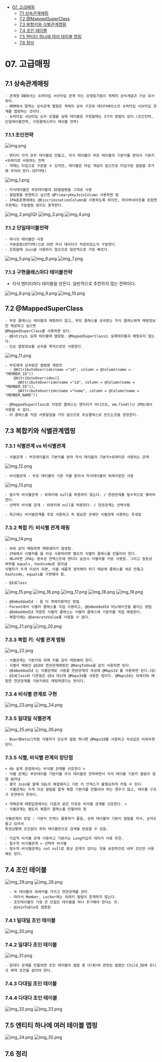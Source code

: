 <!-- TOC -->
* [07. 고급매핑](#07-고급매핑)
  * [7.1 상속관계매핑](#71-상속관계매핑)
  * [7.2 @MappedSuperClass](#72-mappedsuperclass)
  * [7.3 복합키와 식별관계맵핑](#73-복합키와-식별관계맵핑)
  * [7.4 조인 테이블](#74-조인-테이블)
  * [7.5 엔티티 하나에 여러 테이블 맵핑](#75-엔티티-하나에-여러-테이블-맵핑)
  * [7.6 정리](#76-정리)
<!-- TOC -->

# 07. 고급매핑
## 7.1 상속관계매핑
    - 관계형 DB에서는 슈퍼타입 서브타입 관계 라는 모뎅링기법이 객체의 상속개념과 가상 유사하다.
    - ORM에서 말하는 상속관계 맵핑은 객체의 상속 구조와 데이터베이스의 슈퍼타입 서브타입 관계를 맵핑하는 것이다.
    - 슈퍼타입 서브타입 논리 모델을 실제 테이블로 구현할때는 3가지 방법이 있다.(조인전략, 단일테이블전략, 구현클래스마다 테이블 전략)
### 7.1.1 조인전략
![img.png](img.png)

    - 엔티티 각각 모두 테이블로 만들고, 자식 테이블이 부모 테이블의 기본키를 받아서 기본키+외래키로 사용하는 전략
    - 객체는 타입으로 구분할 수 있지만, 테이블은 타입 개념이 없으므로 타입구분 칼럼을 추가해 주어야 한다.(DTYPE)
![img_1.png](img_1.png)

    - 자식테이블은 부모테이블의 ID컬럼명을 그대로 사용
    - 컬럼명을 변경하고 싶으면 @PrimaryKeyJoinColumn 사용하면 됨
    - JPA표준명세에는 @DiscriminationColumn을 사용하도록 하지만, 하이버네이트를 포함한 구현체는 구분컬럼 없이도 동작한다.
![img_2.png](img_2.png)(Q)
![img_3.png](img_3.png)
![img_4.png](img_4.png)

### 7.1.2 단일테이블전략
    - 하나의 테이블만 사용
    - 구분칼럼(DTYPE)으로 어떤 자식 데이터가 저장되었는지 구분한다.
    - 조회할때 Join을 사용하지 않으므로 일반적으로 가장 빠르다.
![img_5.png](img_5.png)
![img_6.png](img_6.png)
![img_7.png](img_7.png)

### 7.1.3 구현클래스마다 테이블전략

  - 자식 엔티티마다 테이블을 만든다. 일반적으로 추천하지 않는 전략이다.

![img_8.png](img_8.png)
![img_9.png](img_9.png)
![img_10.png](img_10.png)

## 7.2 @MappedSuperClass
    - 부모 클래스는 테이블과 매핑하지 않고, 부모 클래스를 상속받는 자식 클래스에게 매핑정보만 제공하고 싶으면
    @MappedSuperClass를 사용하면 된다.
    - @Entity는 실제 테이블에 맵핑됨. @MappedSuperClass는 실제테이블과 매핑되지 않는다.
    - 단순 맵핑정보를 상속할 목적으로만 사용한다.
![img_11.png](img_11.png)

    - 부모에게 상속받은 컬럼명 재정의
      : @AttributeOverride(name ="id", column = @Column(name = "MEMBER_ID"))
        @AttributeOverrides({
          @AttributeOverride(name ="id", column = @Column(name = "MEMBER_ID")),
          @AttributeOverride(name ="name", column = @Column(name = "MEMBER_NAME"))

    - @MappedSuperClass로 지정한 클래스는 엔티티가 아니므로, em.find()나 JPQL에서 사용할 수 없다.
    - 이 클래스를 직접 사용할일을 거의 없으므로 추상클래스로 만드는것을 권장한다.

## 7.3 복합키와 식별관계맵핑
### 7.3.1 식별관계 vs 비식별관계
    - 식별관계 : 부모테이블의 기본키를 받아 자식 테이블의 기본키+외래키로 사용하는 관계
![img_12.png](img_12.png)
    
    - 비식별관계 : 부모 테이블의 기본 키를 받아서 자식테이블의 외래키로만 사용
![img_13.png](img_13.png)

    - 필수적 비식별관계 : 외래키에 null을 허용하지 않는다. / 연관관계를 필수적으로 맺어야 한다.
    - 선택적 비식별 관계 : 외래키에 null을 허용한다. / 연관관계는 선택사항

    - 최근에는 비식별관계를 주로 사용하고 꼭 필요한 곳에만 식별관계 사용하는 추세임
### 7.3.2 복합 키: 비식별 관계 매핑
![img_14.png](img_14.png)

    - 위와 같이 매핑하면 매핑에러가 발생함.
    - JPA에서 식별자를 둘 이상 사용하려면 별도의 식별자 클래스를 만들어야 한다.
    - 왜냐하면 JPA는 영속성 컨텍스트에 엔티티 보관시 식별자를 키로 사용함. 그리고 동등성 여부를 equals, hashcode로 알아냄
    식별자가 두개 이상이 되면, 이를 새롭게 정의해야 하기 때문에 클래스를 새로 만들고 hashcode, equals를 구현해야 함.

    - @IdClass
![img_15.png](img_15.png)
![img_16.png](img_16.png)
![img_17.png](img_17.png)
![img_18.png](img_18.png)
![img_19.png](img_19.png)

    - @EmbeddedId : 좀 더 객체지향적인 방법
    - Parent에서 식별자 클래스를 직접 사용하고, @EmbeddedId 어노테이션을 붙이는 방법
    - @EmbeddedId 적용한 식별자 클래스는 식별자 클래스에 기본키를 직접 매핑한다.
    - 복합키에는 @GenerateValue를 사용할 수 없다.
![img_21.png](img_21.png)
![img_20.png](img_20.png)
### 7.3.3 복합 키: 식별 관계 맵핑

![img_22.png](img_22.png)

    - 식별관계는 기본키와 외래 키를 같이 매핑해야 한다.
    - 식별자 매핑인 @Id와 연관관계매핑인 @ManyToOne을 같이 사용하면 된다.
    - @EmbeddedId 는 식별관계로 사용할 연관관계의 속성에 @MapsId 를 사용하면 된다.(Q)
    - @IdClass와 다른점은 @Id 대신에 @MapsId를 사용한 점이다. @MapsId는 외래키와 매핑한 연관관계를 기본키에도 매핑하겠다는 뜻이다.

### 7.3.4 비식별 관계로 구현
![img_23.png](img_23.png)
![img_24.png](img_24.png)

### 7.3.5 일대일 식별관계
![img_25.png](img_25.png)
![img_26.png](img_26.png)

    - BoardDetail처럼 식별자가 단순히 컬럼 하나면 @MapsId를 사용하고 속성값은 비워두면 된다.
### 7.3.5 식별, 비식별 관계의 장단점
    < db 설계 관점에서는 비식별 관계를 선호한다 >
    - 식별 관계는 부모테이블 기본키를 자식 테이블로 전파하면서 자식 테이블 기본키 컬럼이 점점 늘어남
    - 결국 Join을 할때 SQL이 복잡해지고 기본 키 인덱스가 불필요하게 커질 수 있다.
    - 식별관계는 두개 이상 컬럼을 합쳐 복합 기본키를 만들어야 하는 경우가 많고, 테이블 구조가 유연하지 못하다.

    < 객체관계 매핑입장에서는 다음과 같은 이유로 비식별 관계를 선호한다. >
    - 식별관계는 별도의 복합키 클래스를 만들어야 함
    
    식별관계의 장점 : 기본키 인덱스 활용하기 좋음, 상위 테이블의 기본키 컬럼을 자식, 손자도 들고 있어서
    특정상황에 조인없이 하위 테이블만으로 검색을 완료할 수 있음.

    - 가급적 비식별 관계 사용하고 기본키는 Long타입의 대리키 사용 추천.
    - 필수적 비식별관계 > 선택적 비식별 
    - 필수적 비식별관계는 not null로 항상 관계가 있다는 것을 보장하므로 내부 조인만 사용해도 된다.

## 7.4 조인 테이블
![img_29.png](img_29.png)
![img_28.png](img_28.png)

      - 두 테이블의 외래키를 가지고 연관관계를 관리
      - 따라서 Member, Locker에는 외래키 컬럼이 존재하지 않는다.
      - 조인테이블의 가장 큰 단점은 테이블을 하나 추가해야 한다는 것.
      - @JoinTable로 맵핑함

### 7.4.1 일대일 조인 테이블
![img_30.png](img_30.png)

### 7.4.2 일대다 조인 테이블
![img_31.png](img_31.png)

    - 일대다 관계를 만들려면 조인 테이블의 컬럼 중 다(N)와 관련된 컬럼인 Child_ID에 유니크 제약 조건을 걸어야 한다.
### 7.4.3 다대일 조인 테이블
### 7.4.4 다대다 조인 테이블
![img_32.png](img_32.png)
![img_33.png](img_33.png)

## 7.5 엔티티 하나에 여러 테이블 맵핑
![img_34.png](img_34.png)
![img_35.png](img_35.png)
## 7.6 정리